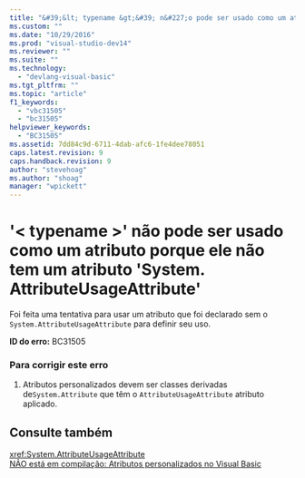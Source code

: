 ```yaml
---
title: "&#39;&lt; typename &gt;&#39; n&#227;o pode ser usado como um atributo porque ele n&#227;o tem um atributo &#39;System. AttributeUsageAttribute&#39; | Microsoft Docs"
ms.custom: ""
ms.date: "10/29/2016"
ms.prod: "visual-studio-dev14"
ms.reviewer: ""
ms.suite: ""
ms.technology: 
  - "devlang-visual-basic"
ms.tgt_pltfrm: ""
ms.topic: "article"
f1_keywords: 
  - "vbc31505"
  - "bc31505"
helpviewer_keywords: 
  - "BC31505"
ms.assetid: 7dd84c9d-6711-4dab-afc6-1fe4dee78051
caps.latest.revision: 9
caps.handback.revision: 9
author: "stevehoag"
ms.author: "shoag"
manager: "wpickett"
---
```

# &#39;&lt; typename &gt;&#39; n&#227;o pode ser usado como um atributo porque ele n&#227;o tem um atributo &#39;System. AttributeUsageAttribute&#39;
Foi feita uma tentativa para usar um atributo que foi declarado sem o `System.AttributeUsageAttribute` para definir seu uso.  
  
 **ID do erro:** BC31505  
  
### Para corrigir este erro  
  
1.  Atributos personalizados devem ser classes derivadas de`System.Attribute` que têm o `AttributeUsageAttribute` atributo aplicado.  
  
## Consulte também  
 <xref:System.AttributeUsageAttribute>   
 [NÃO está em compilação: Atributos personalizados no Visual Basic](http://msdn.microsoft.com/pt-br/d72d8a5c-8f64-4614-b15b-cad66845d047)